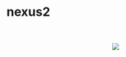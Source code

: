 # nexus2
<!DOCTYPE html>
<html>
</html><html>
<head>
</head>
<head>
<meta charset=”UTF-8”>
<meta charset=”UTF-8”>
<title>Produtos - Barbearia Alura</title>
</head>
<title>Produtos - Barbearia Alura</title>
<link rel=”stylesheet” href=”Produtos.css”>
<body>
<header>
</header>
</body>
<header>
<image src =”logo.png”></image>
</header>
